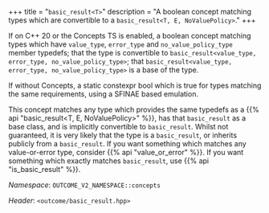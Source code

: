 +++
title = "`basic_result<T>`"
description = "A boolean concept matching types which are convertible to a `basic_result<T, E, NoValuePolicy>`."
+++

If on C++ 20 or the Concepts TS is enabled, a boolean concept matching types which have `value_type`, `error_type` and `no_value_policy_type` member typedefs; that the type is convertible to `basic_result<value_type, error_type, no_value_policy_type>`; that `basic_result<value_type, error_type, no_value_policy_type>` is a base of the type.

If without Concepts, a static constexpr bool which is true for types matching the same requirements, using a SFINAE based emulation.

This concept matches any type which provides the same typedefs as a {{% api "basic_result<T, E, NoValuePolicy>" %}}, has that `basic_result` as a base class, and is implicitly convertible to `basic_result`. Whilst not guaranteed, it is very likely that the type is a `basic_result`, or inherits publicly from a `basic_result`. If you want something which matches any value-or-error type, consider {{% api "value_or_error<T>" %}}. If you want something which exactly matches `basic_result`, use {{% api "is_basic_result<T>" %}}.

*Namespace*: `OUTCOME_V2_NAMESPACE::concepts`

*Header*: `<outcome/basic_result.hpp>`
